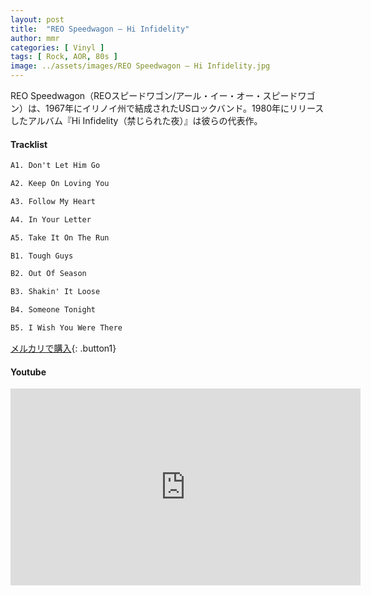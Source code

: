 ```yaml
---
layout: post
title:  "REO Speedwagon – Hi Infidelity"
author: mmr
categories: [ Vinyl ]
tags: [ Rock, AOR, 80s ]
image: ../assets/images/REO Speedwagon – Hi Infidelity.jpg
---
```


REO Speedwagon（REOスピードワゴン/アール・イー・オー・スピードワゴン）は、1967年にイリノイ州で結成されたUSロックバンド。1980年にリリースしたアルバム『Hi Infidelity（禁じられた夜）』は彼らの代表作。

#### Tracklist
```md
A1. Don't Let Him Go

A2. Keep On Loving You

A3. Follow My Heart

A4. In Your Letter

A5. Take It On The Run

B1. Tough Guys

B2. Out Of Season

B3. Shakin' It Loose

B4. Someone Tonight

B5. I Wish You Were There
```

[メルカリで購入](https://jp.mercari.com/item/m78682401500?afid=6142608987){: .button1}

#### Youtube
<iframe width="560" height="315" src="https://www.youtube.com/embed/DIuJ-OoKlAE?si=7k4BihDSEsqgk4F_" title="YouTube video player" frameborder="0" allow="accelerometer; autoplay; clipboard-write; encrypted-media; gyroscope; picture-in-picture; web-share" referrerpolicy="strict-origin-when-cross-origin" allowfullscreen></iframe>